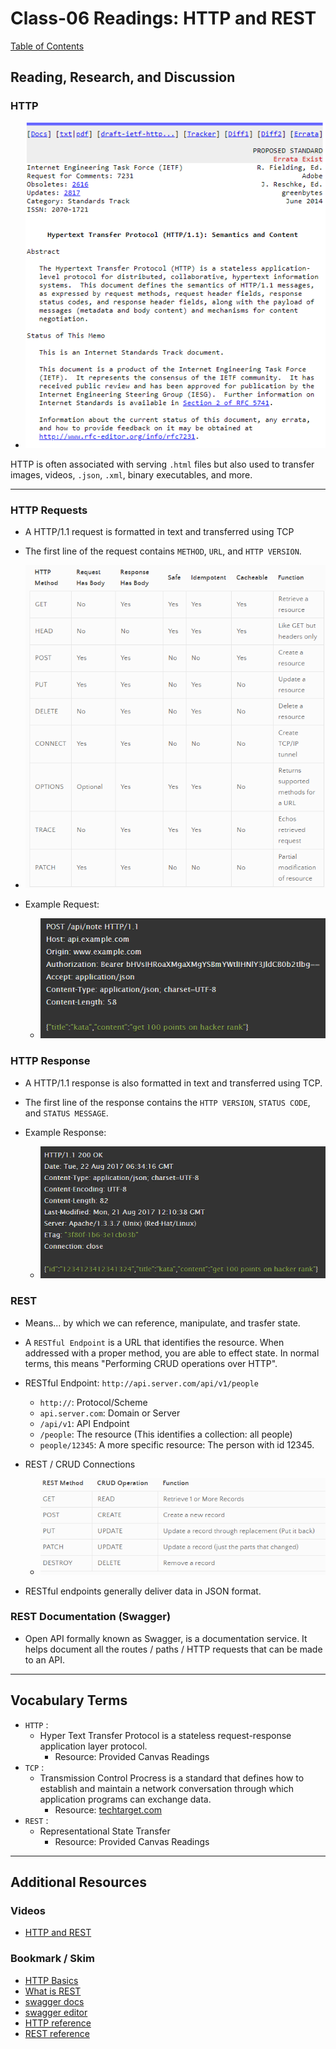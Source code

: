 # Class-06 Readings: HTTP and REST

[Table of Contents](README.md)  

## Reading, Research, and Discussion

### HTTP
- ![HTTP Doc](./assets/http.png)  

HTTP is often associated with serving `.html` files but also used to transfer images, videos, `.json`, `.xml`, binary executables, and more.  

---

### HTTP Requests  
- A HTTP/1.1 request is formatted in text and transferred using TCP  
- The first line of the request contains `METHOD`, `URL`, and `HTTP VERSION`.  

- ![HTTP Requests](./assets/httpRequests.png)  

- Example Request: 
    - ![exampleRequest](./assets/exampleRequest.png)


### HTTP Response  
- A HTTP/1.1 response is also formatted in text and transferred using TCP.  
- The first line of the response contains the `HTTP VERSION`, `STATUS CODE`, and `STATUS MESSAGE`.  

- Example Response: 
    - ![exampleResponse](./assets/exampleResponse.png)


### REST

- Means... by which we can reference, manipulate, and trasfer state. 
- A `RESTful Endpoint` is a URL that identifies the resource. When addressed with a proper method, you are able to effect state. In normal terms, this means "Performing CRUD operations over HTTP".  

- RESTful Endpoint: `http://api.server.com/api/v1/people`  
    - `http://`: Protocol/Scheme  
    - `api.server.com`: Domain or Server 
    - `/api/v1`: API Endpoint  
    - `/people`: The resource (This identifies a collection: all people)  
    - `people/12345`: A more specific resource: The person with id 12345.  

- REST / CRUD Connections  
    - ![restCrud](./assets/restCrud.png)  

- RESTful endpoints generally deliver data in JSON format.  

### REST Documentation (Swagger)  
- Open API formally known as Swagger, is a documentation service. It helps document all the routes / paths / HTTP requests that can be made to an API. 

---

## Vocabulary Terms  

- `HTTP` :  
    - Hyper Text Transfer Protocol is a stateless request-response application layer protocol.   
        - Resource: Provided Canvas Readings
- `TCP` :  
    - Transmission Control Procress is a standard that defines how to establish and maintain a network conversation through which application programs can exchange data.
        - Resource: [techtarget.com](https://searchnetworking.techtarget.com/definition/TCP)
- `REST` :  
    - Representational State Transfer
        - Resource: Provided Canvas Readings

    
---

## Additional Resources  

### Videos  
- [HTTP and REST](https://www.youtube.com/watch?v=Q-BpqyOT3a8)    

### Bookmark / Skim  
- [HTTP Basics](https://code.tutsplus.com/tutorials/http-the-protocol-every-web-developer-must-know-part-1--net-31177)  
- [What is REST](https://restfulapi.net/)  
- [swagger docs](https://swagger.io/docs/) 
- [swagger editor](https://editor.swagger.io/) 
- [HTTP reference](https://code-maze.com/the-http-reference/) 
- [REST reference](https://www.restapitutorial.com/lessons/httpmethods.html)  
